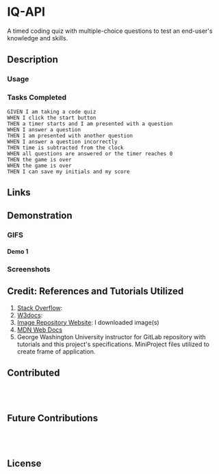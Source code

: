 # IQ-API
A timed coding quiz with multiple-choice questions to test an end-user's knowledge and skills.

## Description

### Usage

### Tasks Completed
```
GIVEN I am taking a code quiz
WHEN I click the start button
THEN a timer starts and I am presented with a question
WHEN I answer a question
THEN I am presented with another question
WHEN I answer a question incorrectly
THEN time is subtracted from the clock
WHEN all questions are answered or the timer reaches 0
THEN the game is over
WHEN the game is over
THEN I can save my initials and my score
```

## Links

## Demonstration 
### GIFS 

#### Demo 1

### Screenshots

## Credit: References and Tutorials Utilized
1. [Stack Overflow]():  
2. [W3docs](): 
3. [Image Repository Website](https://pixabay.com/): I downloaded image(s)
4. [MDN Web Docs]() 
5. George Washington University instructor for GitLab repository with tutorials and this project's specifications. MiniProject files utilized to create frame of application.



## Contributed

<br></br>

## Future Contributions

<br></br>

## License




